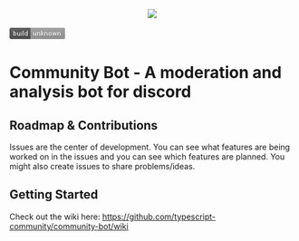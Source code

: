 <p align="center"><img src="https://raw.githubusercontent.com/remojansen/logo.ts/master/ts.png" /></p>

<img src="https://raw.githubusercontent.com/travis-ci/travis-api/master/public/images/result/unknown.png"></a>

# Community Bot - A moderation and analysis bot for discord

## Roadmap & Contributions

Issues are the center of  development. You can see what features are being worked on in the issues and you can see which features are planned. You might also create issues to share problems/ideas. 

## Getting Started

Check out the wiki here: https://github.com/typescript-community/community-bot/wiki
